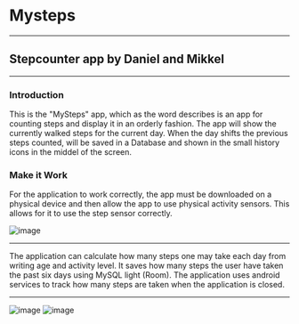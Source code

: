 # Mysteps
------------------------------------
## Stepcounter app by Daniel and Mikkel
------------------------------------

### Introduction
This is the "MySteps" app, which as the word describes is an app for counting steps and display it in an orderly fashion.
The app will show the currently walked steps for the current day. When the day shifts the previous steps counted, will be saved in a Database and shown in the small history icons in the middel of the screen.

### Make it Work
For the application to work correctly, the app must be downloaded on a physical device and then allow the app to use physical activity sensors. This allows for it to use the step sensor correctly.

![image](https://user-images.githubusercontent.com/79592248/169834842-cc1e2d61-cdbd-470f-a210-0466bf09c50c.png)


---

The application can calculate how many steps one may take each day from writing age and activity level.
It saves how many steps the user have taken the past six days using MySQL light (Room).
The application uses android services to track how many steps are taken when the application is closed. 

---
![image](https://user-images.githubusercontent.com/79631275/169879194-7837b85c-56c7-4631-a62b-ee6bec73dc32.png) ![image](https://user-images.githubusercontent.com/79631275/169879346-a6d16548-819a-4dfe-9009-260844e0036e.png)

